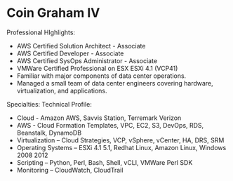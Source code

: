 Coin Graham IV
======

Professional HIghlights:
* AWS Certified Solution Architect - Associate
* AWS Certified Developer - Associate
* AWS Certified SysOps Administrator - Associate
* VMWare Certified Professional on ESX ESXi 4.1 (VCP41)
* Familiar with major components of data center operations.
* Managed a small team of data center engineers covering hardware, virtualization, and applications.

Specialties: Technical Profile:
* Cloud - Amazon AWS, Savvis Station, Terremark Verizon
* AWS - Cloud Formation Templates, VPC, EC2, S3, DevOps, RDS, Beanstalk, DynamoDB
* Virtualization – Cloud Strategies, VCP, vSphere, vCenter, HA, DRS, SRM
* Operating Systems – ESXi 4.1 5.1, Redhat Linux, Amazon Linux, Windows 2008 2012
* Scripting – Python, Perl, Bash, Shell, vCLI, VMWare Perl SDK
* Monitoring – CloudWatch, CloudTrail

